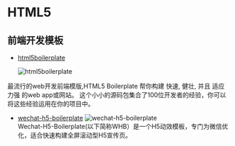 # HTML5

## 前端开发模板

- [html5boilerplate](https://github.com/h5bp/html5-boilerplate)

  ![html5boilerplate](https://github.com/flowstone/Awesome-Web-Engineer-resource/blob/master/img/201610/sp161001_html5boilerplate.png)     

 最流行的web开发前端模版,HTML5 Boilerplate 帮你构建 快速, 健壮, 并且 适应力强 的web app或网站。 这个小小的源码包集合了100位开发者的经验，你可以将这些经验运用在你的项目中。

- [wechat-h5-boilerplate](https://github.com/panteng/wechat-h5-boilerplate)
  ![wechat-h5-boilerplate](https://github.com/flowstone/Awesome-Web-Engineer-resource/blob/master/img/201610/20161010-wechat-h5-boilerplate.gif)  
 Wechat-H5-Boilerplate(以下简称WHB）是一个H5动效模板，专门为微信优化，适合快速构建全屏滚动型H5宣传页。

